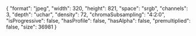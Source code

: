 {
  "format": "jpeg",
  "width": 320,
  "height": 821,
  "space": "srgb",
  "channels": 3,
  "depth": "uchar",
  "density": 72,
  "chromaSubsampling": "4:2:0",
  "isProgressive": false,
  "hasProfile": false,
  "hasAlpha": false,
  "premultiplied": false,
  "size": 36981
}
